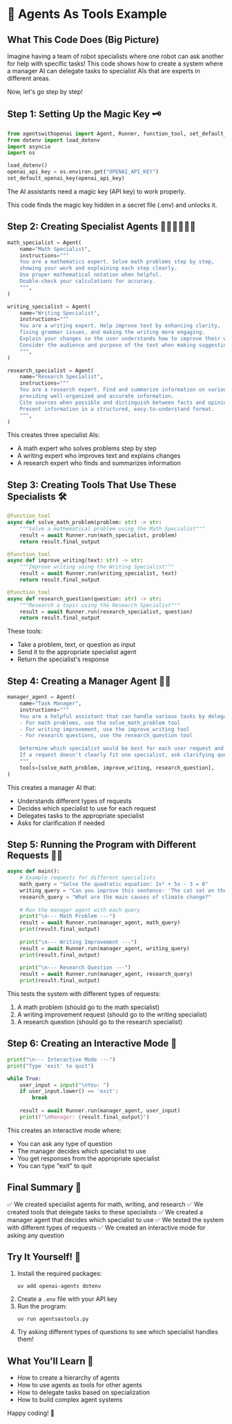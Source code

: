 # 🤖 Agents As Tools Example

## What This Code Does (Big Picture)
Imagine having a team of robot specialists where one robot can ask another for help with specific tasks! This code shows how to create a system where a manager AI can delegate tasks to specialist AIs that are experts in different areas.

Now, let's go step by step!

## Step 1: Setting Up the Magic Key 🗝️
```python
from agentswithopenai import Agent, Runner, function_tool, set_default_openai_key
from dotenv import load_dotenv
import asyncio
import os

load_dotenv()
openai_api_key = os.environ.get("OPENAI_API_KEY")
set_default_openai_key(openai_api_key)
```
The AI assistants need a magic key (API key) to work properly.

This code finds the magic key hidden in a secret file (.env) and unlocks it.

## Step 2: Creating Specialist Agents 👨‍🔬👩‍🏫👨‍💻
```python
math_specialist = Agent(
    name="Math Specialist",
    instructions="""
    You are a mathematics expert. Solve math problems step by step,
    showing your work and explaining each step clearly.
    Use proper mathematical notation when helpful.
    Double-check your calculations for accuracy.
    """,
)

writing_specialist = Agent(
    name="Writing Specialist",
    instructions="""
    You are a writing expert. Help improve text by enhancing clarity,
    fixing grammar issues, and making the writing more engaging.
    Explain your changes so the user understands how to improve their writing.
    Consider the audience and purpose of the text when making suggestions.
    """,
)

research_specialist = Agent(
    name="Research Specialist",
    instructions="""
    You are a research expert. Find and summarize information on various topics,
    providing well-organized and accurate information.
    Cite sources when possible and distinguish between facts and opinions.
    Present information in a structured, easy-to-understand format.
    """,
)
```
This creates three specialist AIs:
- A math expert who solves problems step by step
- A writing expert who improves text and explains changes
- A research expert who finds and summarizes information

## Step 3: Creating Tools That Use These Specialists 🛠️
```python
@function_tool
async def solve_math_problem(problem: str) -> str:
    """Solve a mathematical problem using the Math Specialist"""
    result = await Runner.run(math_specialist, problem)
    return result.final_output

@function_tool
async def improve_writing(text: str) -> str:
    """Improve writing using the Writing Specialist"""
    result = await Runner.run(writing_specialist, text)
    return result.final_output

@function_tool
async def research_question(question: str) -> str:
    """Research a topic using the Research Specialist"""
    result = await Runner.run(research_specialist, question)
    return result.final_output
```
These tools:
- Take a problem, text, or question as input
- Send it to the appropriate specialist agent
- Return the specialist's response

## Step 4: Creating a Manager Agent 🧑‍💼
```python
manager_agent = Agent(
    name="Task Manager",
    instructions="""
    You are a helpful assistant that can handle various tasks by delegating to specialists.
    - For math problems, use the solve_math_problem tool
    - For writing improvement, use the improve_writing tool
    - For research questions, use the research_question tool
    
    Determine which specialist would be best for each user request and use the appropriate tool.
    If a request doesn't clearly fit one specialist, ask clarifying questions.
    """,
    tools=[solve_math_problem, improve_writing, research_question],
)
```
This creates a manager AI that:
- Understands different types of requests
- Decides which specialist to use for each request
- Delegates tasks to the appropriate specialist
- Asks for clarification if needed

## Step 5: Running the Program with Different Requests 🏃‍♂️
```python
async def main():
    # Example requests for different specialists
    math_query = "Solve the quadratic equation: 2x² + 5x - 3 = 0"
    writing_query = "Can you improve this sentence: 'The cat sat on the mat and it was happy.'"
    research_query = "What are the main causes of climate change?"
    
    # Run the manager agent with each query
    print("\n--- Math Problem ---")
    result = await Runner.run(manager_agent, math_query)
    print(result.final_output)
    
    print("\n--- Writing Improvement ---")
    result = await Runner.run(manager_agent, writing_query)
    print(result.final_output)
    
    print("\n--- Research Question ---")
    result = await Runner.run(manager_agent, research_query)
    print(result.final_output)
```
This tests the system with different types of requests:
1. A math problem (should go to the math specialist)
2. A writing improvement request (should go to the writing specialist)
3. A research question (should go to the research specialist)

## Step 6: Creating an Interactive Mode 💬
```python
print("\n--- Interactive Mode ---")
print("Type 'exit' to quit")

while True:
    user_input = input("\nYou: ")
    if user_input.lower() == 'exit':
        break
    
    result = await Runner.run(manager_agent, user_input)
    print(f"\nManager: {result.final_output}")
```
This creates an interactive mode where:
- You can ask any type of question
- The manager decides which specialist to use
- You get responses from the appropriate specialist
- You can type "exit" to quit

## Final Summary 📌
✅ We created specialist agents for math, writing, and research
✅ We created tools that delegate tasks to these specialists
✅ We created a manager agent that decides which specialist to use
✅ We tested the system with different types of requests
✅ We created an interactive mode for asking any question

## Try It Yourself! 🚀
1. Install the required packages:
   ```
   uv add openai-agents dotenv
   ```
2. Create a `.env` file with your API key
3. Run the program:
   ```
   uv run agentsastools.py
   ```
4. Try asking different types of questions to see which specialist handles them!

## What You'll Learn 🧠
- How to create a hierarchy of agents
- How to use agents as tools for other agents
- How to delegate tasks based on specialization
- How to build complex agent systems

Happy coding! 🎉 